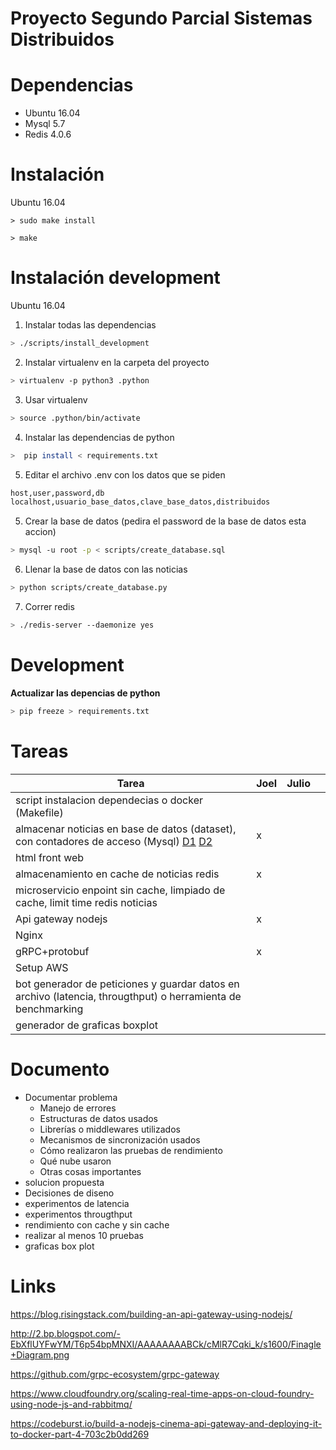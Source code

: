 # Proyecto Segundo Parcial Sistemas Distribuidos

# Dependencias

* Ubuntu 16.04
* Mysql 5.7
* Redis 4.0.6


# Instalación

Ubuntu 16.04

```
> sudo make install
```

```
> make
```

# Instalación development

Ubuntu 16.04

1. Instalar todas las dependencias

```sh
> ./scripts/install_development
```

2. Instalar virtualenv en la carpeta del proyecto

```sh
> virtualenv -p python3 .python
```

3. Usar virtualenv

```sh
> source .python/bin/activate
```

4. Instalar las dependencias de python 

```sh
>  pip install < requirements.txt 
```

5. Editar el archivo .env con los datos que se piden

```txt
host,user,password,db
localhost,usuario_base_datos,clave_base_datos,distribuidos
```

5. Crear la base de datos (pedira el password de la base de datos esta accion)

```sh
> mysql -u root -p < scripts/create_database.sql
```

6. Llenar la base de datos con las noticias

```sh
> python scripts/create_database.py
```

7. Correr redis

```sh
> ./redis-server --daemonize yes
```

# Development

__Actualizar las depencias de python__

```sh
> pip freeze > requirements.txt 
```

# Tareas

|  Tarea | Joel  | Julio  |   |
|---|---|---|---|
| script instalacion dependecias o docker (Makefile) |   |   |   |
| almacenar noticias en base de datos (dataset), con contadores de acceso (Mysql) [D1](https://archive.ics.uci.edu/ml/datasets/News+Aggregator) [D2](http://mlg.ucd.ie/datasets/bbc.html)  | x |   |   |
| html front web |   |   |   |
| almacenamiento en cache de noticias redis |  x |   |   |
| microservicio enpoint sin cache, limpiado de cache, limit time redis noticias |  |   |   |
| Api gateway nodejs  |  x |   |   |
| Nginx  |  |   |   |
| gRPC+protobuf  | x |   |   |
| Setup AWS  |   |   |   |
| bot generador de peticiones y guardar datos en archivo (latencia, througthput) o herramienta de benchmarking |   |   |   |
| generador de graficas boxplot  |   |   |   |


# Documento

* Documentar problema
	* Manejo de errores
	* Estructuras de datos usados
	* Librerías o middlewares utilizados
	* Mecanismos de sincronización usados
	* Cómo realizaron las pruebas de rendimiento
	* Qué nube usaron
	* Otras cosas importantes
* solucion propuesta 
* Decisiones de diseno
* experimentos de latencia
* experimentos througthput
* rendimiento con cache y sin cache
* realizar al menos 10 pruebas
* graficas box plot

# Links
https://blog.risingstack.com/building-an-api-gateway-using-nodejs/

http://2.bp.blogspot.com/-EbXflUYFwYM/T6p54bpMNXI/AAAAAAAABCk/cMlR7Cqki_k/s1600/Finagle+Diagram.png

https://github.com/grpc-ecosystem/grpc-gateway

https://www.cloudfoundry.org/scaling-real-time-apps-on-cloud-foundry-using-node-js-and-rabbitmq/

https://codeburst.io/build-a-nodejs-cinema-api-gateway-and-deploying-it-to-docker-part-4-703c2b0dd269

